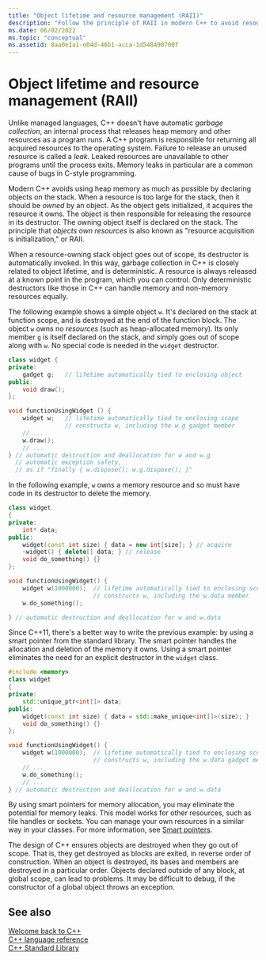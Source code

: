 ```yaml
---
title: "Object lifetime and resource management (RAII)"
description: "Follow the principle of RAII in modern C++ to avoid resource leaks."
ms.date: 06/02/2022
ms.topic: "conceptual"
ms.assetid: 8aa0e1a1-e04d-46b1-acca-1d548490700f
---
```

# Object lifetime and resource management (RAII)

Unlike managed languages, C++ doesn't have automatic *garbage collection*, an internal process that releases heap memory and other resources as a program runs. A C++ program is responsible for returning all acquired resources to the operating system. Failure to release an unused resource is called a *leak*. Leaked resources are unavailable to other programs until the process exits. Memory leaks in particular are a common cause of bugs in C-style programming.

Modern C++ avoids using heap memory as much as possible by declaring objects on the stack. When a resource is too large for the stack, then it should be *owned* by an object. As the object gets initialized, it acquires the resource it owns. The object is then responsible for releasing the resource in its destructor. The owning object itself is declared on the stack. The principle that *objects own resources* is also known as "resource acquisition is initialization," or RAII.

When a resource-owning stack object goes out of scope, its destructor is automatically invoked. In this way, garbage collection in C++ is closely related to object lifetime, and is deterministic. A resource is always released at a known point in the program, which you can control. Only deterministic destructors like those in C++ can handle memory and non-memory resources equally.

The following example shows a simple object `w`. It's declared on the stack at function scope, and is destroyed at the end of the function block. The object `w` owns no *resources* (such as heap-allocated memory). Its only member `g` is itself declared on the stack, and simply goes out of scope along with `w`. No special code is needed in the `widget` destructor.

```cpp
class widget {
private:
    gadget g;   // lifetime automatically tied to enclosing object
public:
    void draw();
};

void functionUsingWidget () {
    widget w;   // lifetime automatically tied to enclosing scope
                // constructs w, including the w.g gadget member
    // ...
    w.draw();
    // ...
} // automatic destruction and deallocation for w and w.g
  // automatic exception safety,
  // as if "finally { w.dispose(); w.g.dispose(); }"
```

In the following example, `w` owns a memory resource and so must have code in its destructor to delete the memory.

```cpp
class widget
{
private:
    int* data;
public:
    widget(const int size) { data = new int[size]; } // acquire
    ~widget() { delete[] data; } // release
    void do_something() {}
};

void functionUsingWidget() {
    widget w(1000000);  // lifetime automatically tied to enclosing scope
                        // constructs w, including the w.data member
    w.do_something();

} // automatic destruction and deallocation for w and w.data
```

Since C++11, there's a better way to write the previous example: by using a smart pointer from the standard library. The smart pointer handles the allocation and deletion of the memory it owns. Using a smart pointer eliminates the need for an explicit destructor in the `widget` class.

```cpp
#include <memory>
class widget
{
private:
    std::unique_ptr<int[]> data;
public:
    widget(const int size) { data = std::make_unique<int[]>(size); }
    void do_something() {}
};

void functionUsingWidget() {
    widget w(1000000);  // lifetime automatically tied to enclosing scope
                        // constructs w, including the w.data gadget member
    // ...
    w.do_something();
    // ...
} // automatic destruction and deallocation for w and w.data
```

By using smart pointers for memory allocation, you may eliminate the potential for memory leaks. This model works for other resources, such as file handles or sockets. You can manage your own resources in a similar way in your classes. For more information, see [Smart pointers](smart-pointers-modern-cpp.md).

The design of C++ ensures objects are destroyed when they go out of scope. That is, they get destroyed as blocks are exited, in reverse order of construction. When an object is destroyed, its bases and members are destroyed in a particular order. Objects declared outside of any block, at global scope, can lead to problems. It may be difficult to debug, if the constructor of a global object throws an exception.

## See also

[Welcome back to C++](../cpp/welcome-back-to-cpp-modern-cpp.md)\
[C++ language reference](../cpp/cpp-language-reference.md)\
[C++ Standard Library](../standard-library/cpp-standard-library-reference.md)
